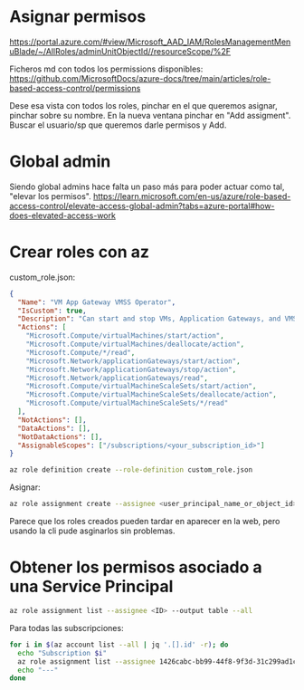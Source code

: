# Asignar permisos

<https://portal.azure.com/#view/Microsoft_AAD_IAM/RolesManagementMenuBlade/~/AllRoles/adminUnitObjectId//resourceScope/%2F>

Ficheros md con todos los permissions disponibles: <https://github.com/MicrosoftDocs/azure-docs/tree/main/articles/role-based-access-control/permissions>

Dese esa vista con todos los roles, pinchar en el que queremos asignar, pinchar sobre su nombre.
En la nueva ventana pinchar en "Add assigment". Buscar el usuario/sp que queremos darle permisos y Add.

# Global admin

Siendo global admins hace falta un paso más para poder actuar como tal, "elevar los permisos".
<https://learn.microsoft.com/en-us/azure/role-based-access-control/elevate-access-global-admin?tabs=azure-portal#how-does-elevated-access-work>

# Crear roles con az

custom_role.json:

```json
{
  "Name": "VM App Gateway VMSS Operator",
  "IsCustom": true,
  "Description": "Can start and stop VMs, Application Gateways, and VMSS.",
  "Actions": [
    "Microsoft.Compute/virtualMachines/start/action",
    "Microsoft.Compute/virtualMachines/deallocate/action",
    "Microsoft.Compute/*/read",
    "Microsoft.Network/applicationGateways/start/action",
    "Microsoft.Network/applicationGateways/stop/action",
    "Microsoft.Network/applicationGateways/read",
    "Microsoft.Compute/virtualMachineScaleSets/start/action",
    "Microsoft.Compute/virtualMachineScaleSets/deallocate/action",
    "Microsoft.Compute/virtualMachineScaleSets/*/read"
  ],
  "NotActions": [],
  "DataActions": [],
  "NotDataActions": [],
  "AssignableScopes": ["/subscriptions/<your_subscription_id>"]
}
```

```bash
az role definition create --role-definition custom_role.json
```

Asignar:

```bash
az role assignment create --assignee <user_principal_name_or_object_id> --role "VM App Gateway VMSS Operator" --scope <scope>
```

Parece que los roles creados pueden tardar en aparecer en la web, pero usando la cli pude asginarlos sin problemas.

# Obtener los permisos asociado a una Service Principal

```bash
az role assignment list --assignee <ID> --output table --all
```

Para todas las subscripciones:

```bash
for i in $(az account list --all | jq '.[].id' -r); do
  echo "Subscription $i"
  az role assignment list --assignee 1426cabc-bb99-44f8-9f3d-31c299ad1c99 --output table --all --subscription $i
  echo "---"
done
```
